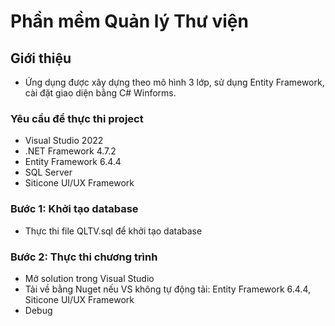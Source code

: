 
# Phần mềm Quản lý Thư viện

## Giới thiệu

* Ứng dụng được xây dựng theo mô hình 3 lớp, sử dụng Entity Framework, cài đặt giao diện bằng C# Winforms.

### Yêu cầu để thực thi project

* Visual Studio 2022
* .NET Framework 4.7.2
* Entity Framework 6.4.4
* SQL Server
* Siticone UI/UX Framework

### Bước 1: Khởi tạo database

* Thực thi file QLTV.sql để khởi tạo database

### Bước 2: Thực thi chương trình

* Mở solution trong Visual Studio
* Tải về bằng Nuget nếu VS không tự động tải: Entity Framework 6.4.4, Siticone UI/UX Framework
* Debug
